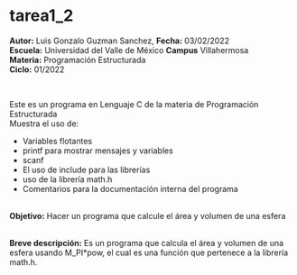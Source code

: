 # tarea1_2
<p><b>Autor:</b> Luis Gonzalo Guzman Sanchez, <b>Fecha:</b> 03/02/2022 <br>
  <b>Escuela:</b> Universidad del Valle de México <b>Campus</b> Villahermosa <br>
  <b>Materia:</b> Programación Estructurada <br>
  <b>Ciclo:</b> 01/2022</p>
<br>
<p>Este es un programa en Lenguaje C de la materia de Programación Estructurada<br>
Muestra el uso de:
  <ul>
    <li>Variables flotantes</li>
    <li>printf para mostrar mensajes y variables</li>
    <li>scanf</li>
    <li>El uso de include para las librerías</li>
    <li>uso de la librería math.h</li>
    <li>Comentarios para la documentación interna del programa</li>
    </ul>
    </p>
<br>
<b>Objetivo:</b> Hacer un programa que calcule el área y volumen de una esfera
<br>
<br>
<p><b>Breve descripción:</b>
Es un programa que calcula el área y volumen de una esfera usando M_PI*pow, el cual es una función que pertenece a la librería math.h.
<br>
</p>
